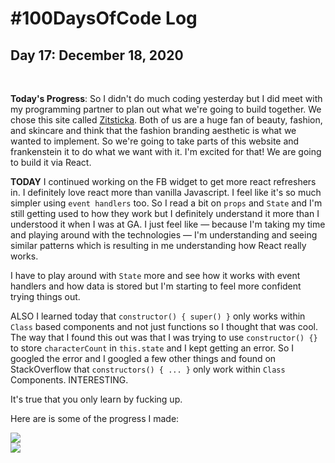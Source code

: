 # #100DaysOfCode Log

## Day 17: December 18, 2020

<br>

**Today's Progress**: So I didn't do much coding yesterday but I did meet with my programming partner to plan out what we're going to build together. We chose this site called [Zitsticka](https://zitsticka.com/blogs/skin-tech/at-home-cortisone-shot). Both of us are a huge fan of beauty, fashion, and skincare and think that the fashion branding aesthetic is what we wanted to implement. So we're going to take parts of this website and frankenstein it to do what we want with it. I'm excited for that! We are going to build it via React. 

**TODAY** I continued working on the FB widget to get more react refreshers in. I definitely love react more than vanilla Javascript. I feel like it's so much simpler using ```event handlers``` too. So I read a bit on ```props``` and ```State``` and I'm still getting used to how they work but I definitely understand it more than I understood it when I was at GA. I just feel like — because I'm taking my time and playing around with the technologies — I'm understanding and seeing similar patterns which is resulting in me understanding how React really works. 

I have to play around with ```State``` more and see how it works with event handlers and how data is stored but I'm starting to feel more confident trying things out.

ALSO I learned today that ```constructor() { super() }``` only works within ```Class``` based components and not just functions so I thought that was cool. The way that I found this out was that I was trying to use ```constructor() {}``` to store ```characterCount``` in ```this.state``` and I kept getting an error. So I googled the error and I googled a few other things and found on StackOverflow that ```constructors() { ... }``` only work within ```Class``` Components. INTERESTING. 

It's true that you only learn by fucking up. 

Here are is some of the progress I made:

![](https://i.imgur.com/P2xnRJk.png)
<br>
![](https://i.imgur.com/94wFbr0.png)